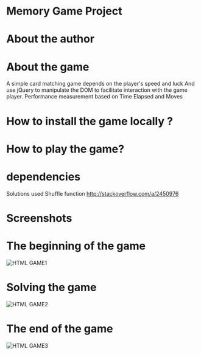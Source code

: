# Memory Game Project


# About the author

# About the game
A simple card matching game depends on the player's speed and luck
And use jQuery to manipulate the DOM to facilitate interaction with the game player.
Performance measurement based on Time Elapsed and Moves

# How to install the game locally ?

# How to play the game?

# dependencies


Solutions used
Shuffle function
http://stackoverflow.com/a/2450976


# Screenshots

# The beginning of the game
![HTML GAME1](https://github.com/zenger7/memory-game-master/blob/master/img/ScreenShot1.png)
# Solving the game
![HTML GAME2](https://github.com/zenger7/memory-game-master/blob/master/img/ScreenShot2.png)
# The end of the game
![HTML GAME3](https://github.com/zenger7/memory-game-master/blob/master/img/ScreenShot3.png)

